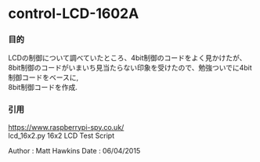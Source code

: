 # control-LCD-1602A

### 目的  
LCDの制御について調べていたところ、4bit制御のコードをよく見かけたが、  
8bit制御のコードがいまいち見当たらない印象を受けたので、勉強ついでに4bit制御コードをベースに,  
8bit制御コードを作成.

### 引用  
https://www.raspberrypi-spy.co.uk/  
  lcd_16x2.py
  16x2 LCD Test Script

 Author : Matt Hawkins
 Date   : 06/04/2015
